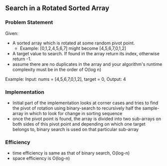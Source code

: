 ## Search in a Rotated Sorted Array

### Problem Statement

Given: 
* A sorted array which is rotated at some random pivot point.
    * Example: [0,1,2,4,5,6,7] might become [4,5,6,7,0,1,2]
* A target value to search. If found in the array return its index, otherwise return -1.
* assume there are no duplicates in the array and your algorithm's runtime complexity must be in the order of O(log n)

Example:
Input: nums = [4,5,6,7,0,1,2], target = 0, Output: 4

### Implementation

* Initial part of the implementation looks at corner cases and tries to find the pivot of rotation using binary-search to recursively half the sample-array in which to look for change in sorting sequence
* once the pivot point is found, the array is divided into two sub-arrays on both sides of this pivot point and depending on which one target belongs to, binary search is used on that particular sub-array


### Efficiency

* time efficiency is same as that of binary search, O(log-n)
* space efficiency is O(log-n)
